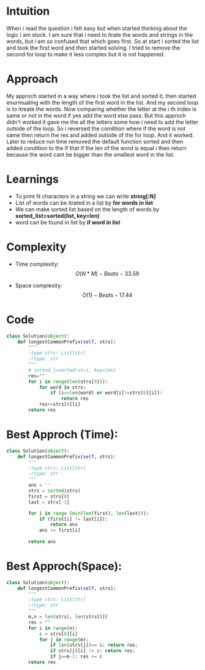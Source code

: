 # Intuition
<!-- Describe your first thoughts on how to solve this problem. -->
When i read the question i felt easy but when started thinking about the logic i am stuck. I am sure that i need to itrate the words and strings in the words, but i am so confused that which goes first. So at start i sorted the list and took the first word and then started solving. I tried to remove the second for loop to make it less complex but it is not happened. 

# Approach
<!-- Describe your approach to solving the problem. -->
My approch started in a way where i took the list and sorted it, then started enurmuating with the length of the first word in the list. And my second loop is to itreate the words. Now comparing whether the letter at the i th index is same or not in the word if yes add the word else pass. But this approch didn't worked it gave me the all the letters some how i need to add the letter outside of the loop. So i reversed the condition where if the word is not same then return the res and added outside of the for loop. And it worked. Later to reduce run time removed the default function sorted and then added condition to the if that if the len of the word is equal i then return because the word cant be bigger than the smallest word in the list. 

# Learnings 
- To print N characters in a string we can write **string[:N]**
- List of words can be itrated in a list by **for words in list**
- We can make sorted list based on the length of words by **sorted_list=sorted(list, key=len)**
- word can be found in list by **if word in list**

# Complexity
- Time complexity: $$O(N*M) - Beats - 33.59%$$
<!-- Add your time complexity here, e.g. $$O(n)$$ -->

- Space complexity: $$O(1) - Beats-17.44$$
<!-- Add your space complexity here, e.g. $$O(n)$$ -->

# Code
```py
class Solution(object):
    def longestCommonPrefix(self, strs):
        """
        :type strs: List[str]
        :rtype: str
        """
        # sorted_l=sorted(strs, key=len)
        res=""
        for i in range(len(strs[0])):
            for word in strs:
                if (i==len(word) or word[i]!=strs[0][i]):
                    return res
            res+=strs[0][i]
        return res
```
# Best Approch (Time):
```py
class Solution(object):
    def longestCommonPrefix(self, strs):
        """
        :type strs: List[str]
        :rtype: str
        """
        ans = ''
        strs = sorted(strs)
        first = strs[0]
        last = strs[-1]

        for i in range (min(len(first), len(last))):
            if (first[i] != last[i]):
                return ans
            ans += first[i]
        
        return ans
```

# Best Approch(Space):
```py
class Solution(object):
    def longestCommonPrefix(self, strs):
        """
        :type strs: List[str]
        :rtype: str
        """
        m,n = len(strs), len(strs[0])
        res = ""
        for i in range(n):
            c = strs[0][i]
            for j in range(m):
                if len(strs[j])== i: return res;
                if strs[j][i] != c: return res;
                if j==m-1: res += c
        return res

```